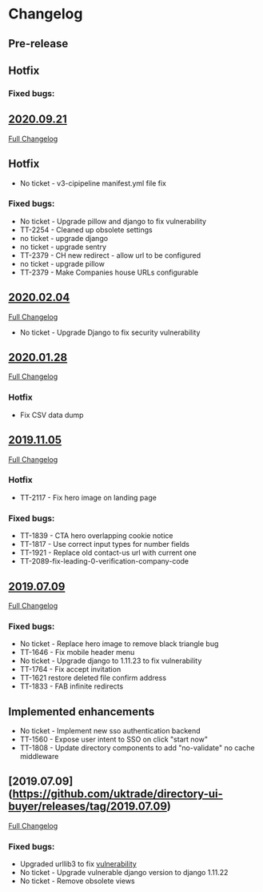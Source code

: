 # Changelog

## Pre-release
## Hotfix
### Fixed bugs:

## [2020.09.21](https://github.com/uktrade/directory-ui-buyer/releases/tag/2020.09.21)
[Full Changelog](https://github.com/uktrade/directory-ui-buyer/compare/2020.02.07_2...2020.09.2)

## Hotfix
- No ticket - v3-cipipeline manifest.yml file fix

### Fixed bugs:
- No ticket - Upgrade pillow and django to fix vulnerability
- TT-2254 - Cleaned up obsolete settings
- no ticket - upgrade django
- no ticket - upgrade sentry
- TT-2379 - CH new redirect - allow url to be configured
- no ticket - upgrade pillow
- TT-2379 - Make Companies house URLs configurable 

## [2020.02.04](https://github.com/uktrade/directory-cms/releases/tag/2020.02.04)
[Full Changelog](https://github.com/uktrade/directory-cms/compare/2020.01.28...2020.02.04)
 - No ticket - Upgrade Django to fix security vulnerability

## [2020.01.28](https://github.com/uktrade/directory-ui-buyer/releases/tag/2020.01.28)
[Full Changelog](https://github.com/uktrade/directory-ui-buyer/compare/2019.11.05...2020.01.28)
### Hotfix
- Fix CSV data dump

## [2019.11.05](https://github.com/uktrade/directory-ui-buyer/releases/tag/2019.11.05)
[Full Changelog](https://github.com/uktrade/directory-ui-buyer/compare/2019.07.09...2019.11.05)
### Hotfix
- TT-2117 - Fix hero image on landing page

### Fixed bugs:
- TT-1839 - CTA hero overlapping cookie notice
- TT-1817 - Use correct input types for number fields
- TT-1921 - Replace old contact-us url with current one
- TT-2089-fix-leading-0-verification-company-code

## [2019.07.09](https://github.com/uktrade/directory-ui-buyer/releases/tag/2019.07.09)
[Full Changelog](https://github.com/uktrade/directory-ui-buyer/compare/2019.04.11...2019.07.09)

### Fixed bugs:
- No ticket - Replace hero image to remove black triangle bug
- TT-1646 - Fix mobile header menu
- No ticket - Upgrade django to 1.11.23 to fix vulnerability
- TT-1764 - Fix accept invitation
- TT-1621 restore deleted file confirm address
- TT-1833 - FAB infinite redirects

## Implemented enhancements
- No ticket - Implement new sso authentication backend
- TT-1560 - Expose user intent to SSO on click "start now"
- TT-1808 - Update directory components to add "no-validate" no cache middleware

## [2019.07.09] (https://github.com/uktrade/directory-ui-buyer/releases/tag/2019.07.09)
[Full Changelog](https://github.com/uktrade/directory-ui-buyer/compare/2019.04.11...2019.07.09)

### Fixed bugs:

- Upgraded urllib3 to fix [vulnerability](https://nvd.nist.gov/vuln/detail/CVE-2019-11324)
- No ticket - Upgrade vulnerable django version to django 1.11.22
- No ticket - Remove obsolete views
